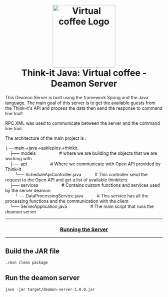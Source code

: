 <h1 align="center">
  <br>
  <a href="https://notion-emojis.s3-us-west-2.amazonaws.com/v0/svg-twitter/2615.svg"><img src="https://notion-emojis.s3-us-west-2.amazonaws.com/v0/svg-twitter/2615.svg" alt="Virtual coffee Logo" width="200"></a>
  <br>
      Think-it Java: Virtual coffee - Deamon Server
  <br>
</h1>


This Deamon Server is built using the framework Spring and the Java language. The main goal of this server is to get the available guests from the Think-it's API and process the data then send the response to command line tool!

RPC XML was used to communicate between the server and the command line tool.

The architecture of the main project is : 

 ├──main->java->asklepios->thinkit. </br>
     &nbsp; &nbsp;                              ├── models         &nbsp; &nbsp;     &nbsp;       &nbsp; &nbsp;     &nbsp;     &nbsp; &nbsp;     &nbsp;                       # where we are building the objects that we are working  with</br>
     &nbsp; &nbsp;                              ├── api            &nbsp; &nbsp;     &nbsp;         &nbsp; &nbsp; &nbsp;     &nbsp; &nbsp;     &nbsp;                         # Where we communicate with Open API provided by Think-It</br>
     &nbsp; &nbsp; &nbsp;  &nbsp;                                     └── ScheduleApiController.java     &nbsp; &nbsp; &nbsp;  &nbsp; &nbsp;            # This controller send the request to the Open API and get a list of available thinkiters<br/>
      &nbsp;    &nbsp;                          ├── services        &nbsp; &nbsp;     &nbsp;                            &nbsp; &nbsp; &nbsp;      &nbsp; &nbsp;     &nbsp;    # Contains custom functions and services used by the server deamon <br/>
       &nbsp; &nbsp; &nbsp;    &nbsp;                                └── DataProcessingService.java   &nbsp; &nbsp; &nbsp;    &nbsp; &nbsp;              # This service has all the processing functions and the communication with the client<br/>
      &nbsp; &nbsp;                             └── ServerApplication.java   &nbsp; &nbsp;     &nbsp;                 &nbsp; &nbsp; &nbsp;       &nbsp; &nbsp;     &nbsp;     # The main script that runs the deamon server


***

<h3 align="center" >
  <a href="https://webeha.com/">
    Running the Server
  </a>
</h3>

***

## Build the JAR file

```
./mvn clean package
```

## Run the deamon server

```
java -jar target/deamon-server-1.0.0.jar

```

